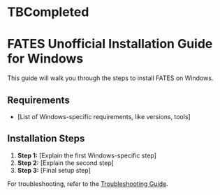 # TBCompleted

# FATES Unofficial Installation Guide for Windows

This guide will walk you through the steps to install FATES on Windows.

## Requirements
- [List of Windows-specific requirements, like versions, tools]
  
## Installation Steps
1. **Step 1:** [Explain the first Windows-specific step]
2. **Step 2:** [Explain the second step]
3. **Step 3:** [Final setup step]

For troubleshooting, refer to the [Troubleshooting Guide](./troubleshooting.md).
